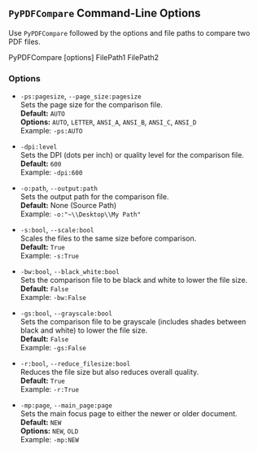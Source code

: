 ## `PyPDFCompare` Command-Line Options

Use `PyPDFCompare` followed by the options and file paths to compare two PDF files.

PyPDFCompare [options] FilePath1 FilePath2


### Options

- `-ps:pagesize`, `--page_size:pagesize`  
  Sets the page size for the comparison file.  
  **Default:** `AUTO`  
  **Options:** `AUTO`, `LETTER`, `ANSI_A`, `ANSI_B`, `ANSI_C`, `ANSI_D`  
  Example: `-ps:AUTO`

- `-dpi:level`  
  Sets the DPI (dots per inch) or quality level for the comparison file.  
  **Default:** `600`  
  Example: `-dpi:600`

- `-o:path`, `--output:path`  
  Sets the output path for the comparison file.  
  **Default:** None (Source Path)  
  Example: `-o:"~\\Desktop\\My Path"`

- `-s:bool`, `--scale:bool`  
  Scales the files to the same size before comparison.  
  **Default:** `True`  
  Example: `-s:True`

- `-bw:bool`, `--black_white:bool`  
  Sets the comparison file to be black and white to lower the file size.  
  **Default:** `False`  
  Example: `-bw:False`

- `-gs:bool`, `--grayscale:bool`  
  Sets the comparison file to be grayscale (includes shades between black and white) to lower the file size.  
  **Default:** `False`  
  Example: `-gs:False`

- `-r:bool`, `--reduce_filesize:bool`  
  Reduces the file size but also reduces overall quality.  
  **Default:** `True`  
  Example: `-r:True`

- `-mp:page`, `--main_page:page`  
  Sets the main focus page to either the newer or older document.  
  **Default:** `NEW`  
  **Options:** `NEW`, `OLD`  
  Example: `-mp:NEW`
